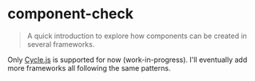 # component-check

> A quick introduction to explore how components can be created in several frameworks.

Only [Cycle.js](examples/cyclejs/README.md) is supported for now (work-in-progress). I'll eventually add more frameworks all following the same patterns.
